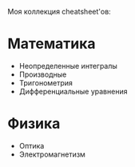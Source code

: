 Моя коллекция cheatsheet'ов:
# Математика
* Неопределенные интегралы
* Производные
* Тригонометрия
* Дифференциальные уравнения 
# Физика
* Оптика
* Электромагнетизм